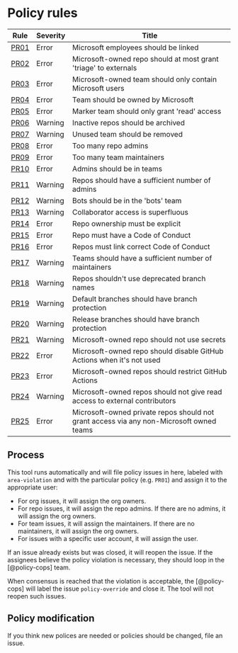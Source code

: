 # Policy rules

Rule            | Severity | Title
----------------|----------|------------------------------------------------
[PR01](PR01.md) | Error    | Microsoft employees should be linked
[PR02](PR02.md) | Error    | Microsoft-owned repo should at most grant 'triage' to externals
[PR03](PR03.md) | Error    | Microsoft-owned team should only contain Microsoft users
[PR04](PR04.md) | Error    | Team should be owned by Microsoft
[PR05](PR05.md) | Error    | Marker team should only grant 'read' access
[PR06](PR06.md) | Warning  | Inactive repos should be archived
[PR07](PR07.md) | Warning  | Unused team should be removed
[PR08](PR08.md) | Error    | Too many repo admins
[PR09](PR09.md) | Error    | Too many team maintainers
[PR10](PR10.md) | Error    | Admins should be in teams
[PR11](PR11.md) | Warning  | Repos should have a sufficient number of admins
[PR12](PR12.md) | Warning  | Bots should be in the 'bots' team
[PR13](PR13.md) | Warning  | Collaborator access is superfluous
[PR14](PR14.md) | Error    | Repo ownership must be explicit
[PR15](PR15.md) | Error    | Repo must have a Code of Conduct
[PR16](PR16.md) | Error    | Repos must link correct Code of Conduct
[PR17](PR17.md) | Warning  | Teams should have a sufficient number of maintainers
[PR18](PR18.md) | Warning  | Repos shouldn't use deprecated branch names
[PR19](PR19.md) | Warning  | Default branches should have branch protection
[PR20](PR20.md) | Warning  | Release branches should have branch protection
[PR21](PR21.md) | Warning  | Microsoft-owned repo should not use secrets
[PR22](PR22.md) | Error    | Microsoft-owned repo should disable GitHub Actions when it's not used
[PR23](PR23.md) | Error    | Microsoft-owned repos should restrict GitHub Actions
[PR24](PR24.md) | Warning  | Microsoft-owned repos should not give read access to external contributors
[PR25](PR25.md) | Error    | Microsoft-owned private repos should not grant access via any non-Microsoft owned teams

## Process

This tool runs automatically and will file policy issues in here, labeled with
`area-violation` and with the particular policy (e.g. `PR01`) and assign it to
the appropriate user:

* For org issues, it will assign the org owners.
* For repo issues, it will assign the repo admins. If there are no admins, it
  will assign the org owners.
* For team issues, it will assign the maintainers. If there are no maintainers,
  it will assign the org owners.
* For issues with a specific user account, it will assign the user.

If an issue already exists but was closed, it will reopen the issue. If the
assignees believe the policy violation is necessary, they should loop in the
[@policy-cops] team.

When consensus is reached that the violation is acceptable, the [@policy-cops]
will label the issue `policy-override` and close it. The tool will not reopen
such issues.

## Policy modification

If you think new polices are needed or policies should be changed, file an
issue.
